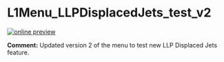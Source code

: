 # L1Menu_LLPDisplacedJets_test_v2

[![online preview](https://img.shields.io/badge/Online%20preview-click%20here-blue)](https://htmlpreview.github.io/?https://github.com/caruta/L1MenuRun3/blob/master/development/L1Menu_LLPDisplacedJets_test_v2/L1Menu_LLPDisplacedJets_test_v2.html)

**Comment:** Updated version 2 of the menu to test new LLP Displaced Jets feature.

